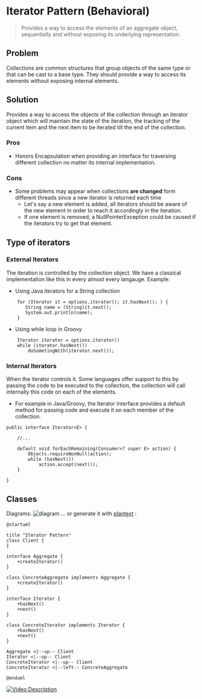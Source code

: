 # Iterator Pattern (Behavioral)
>Provides a way to access the elements of an aggregate object, sequentially and without exposing its underlying representation.

## Problem
Collections are common structures that group objects of the same type or that can be cast to a base type.  They should provide a way to access its elements without exposing internal elements.

## Solution
Provides a way to access the objects of the collection through an iterator object which will maintain the state of the iteration, the tracking of the current item and the next item to be iterated till the end of the collection.

### Pros
- Honors Encapsulation when providing an interface for traversing different collection no matter its internal implementation.

### Cons
- Some problems may appear when collections **are changed** form different threads since a new iterator is returned each time
    - Let's say a new element is added, all iterators should be aware of the new element in order to reach it accordingly in the iteration.
    - If one element is removed, a NullPointerException could be caused if the iterators try to get that element.

## Type of iterators

### External Iterators
The iteration is controlled by the collection object.  We have a classical implementation like this in every almost every langauge. Example:

- Using Java iterators for a String collection
```
    for (Iterator it = options.iterator(); it.hasNext(); ) {
       String name = (String)it.next();
       System.out.println(name);
    }
```
- Using while loop in Groovy
```
    Iterator iterator = options.iterator()
    while (iterator.hasNext())
        doSometingWith(iterator.next());

```

### Internal Iterators
When the iterator controls it. Some languages offer support to this by passing the code to be executed to the collection, the collection will call internally this code on each of the elements.

- For example in Java/Groovy, the Iterator interface provides a default method for passing code and execute it on each member of the collection.
```
public interface Iterator<E> {

    //...

    default void forEachRemaining(Consumer<? super E> action) {
        Objects.requireNonNull(action);
        while (hasNext())
            action.accept(next());
    }

}
```


## Classes

Diagrams:
![diagram](http://i.imgur.com/LuNgtMs.png)
... or generate it with [plantext](https://www.planttext.com/) :
```
@startuml

title "Iterator Pattern"
class Client {
}

interface Aggregate {
    +createIterator()
}

class ConcreteAggregate implements Aggregate {
    +createIterator()
}

interface Iterator {
    +hasNext()
    +next()
}

class ConcreteIterator implements Iterator {
    +hasNext()
    +next()
}

Aggregate <|--up-- Client
Iterator <|--up-- Client
ConcreteIterator <|--up-- Client
ConcreteIterator <|--left-- ConcreteAggregate

@enduml
```

[![Video Description](http://img.youtube.com/vi/r228zgiMPaU/0.jpg)](http://www.youtube.com/watch?v=r228zgiMPaU)
